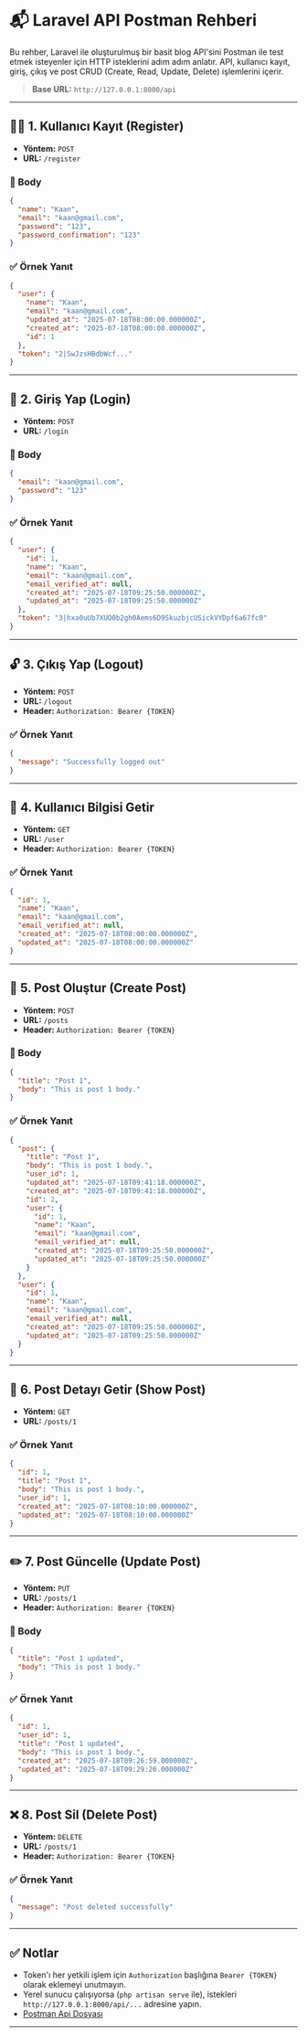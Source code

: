# 📬 Laravel API Postman Rehberi

Bu rehber, Laravel ile oluşturulmuş bir basit blog API'sini Postman ile test etmek isteyenler için HTTP isteklerini adım adım anlatır. API, kullanıcı kayıt, giriş, çıkış ve post CRUD (Create, Read, Update, Delete) işlemlerini içerir.

> **Base URL:** `http://127.0.0.1:8000/api`

---

## 🧑‍💻 1. Kullanıcı Kayıt (Register)

- **Yöntem:** `POST`
- **URL:** `/register`

### 🧾 Body

```json
{
  "name": "Kaan",
  "email": "kaan@gmail.com",
  "password": "123",
  "password_confirmation": "123"
}
```

### ✅ Örnek Yanıt

```json
{
  "user": {
    "name": "Kaan",
    "email": "kaan@gmail.com",
    "updated_at": "2025-07-18T08:00:00.000000Z",
    "created_at": "2025-07-18T08:00:00.000000Z",
    "id": 1
  },
  "token": "2|SwJzsHBdbWcf..."
}
```

---

## 🔐 2. Giriş Yap (Login)

- **Yöntem:** `POST`
- **URL:** `/login`

### 🧾 Body

```json
{
  "email": "kaan@gmail.com",
  "password": "123"
}
```

### ✅ Örnek Yanıt

```json
{
  "user": {
    "id": 1,
    "name": "Kaan",
    "email": "kaan@gmail.com",
    "email_verified_at": null,
    "created_at": "2025-07-18T09:25:50.000000Z",
    "updated_at": "2025-07-18T09:25:50.000000Z"
  },
  "token": "3|hxa0uUb7XUO0b2gh0Aems6D9SkuzbjcUSickVYDpf6a67fc0"
}
```

---

## 🔓 3. Çıkış Yap (Logout)

- **Yöntem:** `POST`
- **URL:** `/logout`
- **Header:** `Authorization: Bearer {TOKEN}`

### ✅ Örnek Yanıt

```json
{
  "message": "Successfully logged out"
}
```

---

## 👤 4. Kullanıcı Bilgisi Getir

- **Yöntem:** `GET`
- **URL:** `/user`
- **Header:** `Authorization: Bearer {TOKEN}`

### ✅ Örnek Yanıt

```json
{
  "id": 1,
  "name": "Kaan",
  "email": "kaan@gmail.com",
  "email_verified_at": null,
  "created_at": "2025-07-18T08:00:00.000000Z",
  "updated_at": "2025-07-18T08:00:00.000000Z"
}
```

---

## 📝 5. Post Oluştur (Create Post)

- **Yöntem:** `POST`
- **URL:** `/posts`
- **Header:** `Authorization: Bearer {TOKEN}`

### 🧾 Body

```json
{
  "title": "Post 1",
  "body": "This is post 1 body."
}
```

### ✅ Örnek Yanıt

```json
{
  "post": {
    "title": "Post 1",
    "body": "This is post 1 body.",
    "user_id": 1,
    "updated_at": "2025-07-18T09:41:18.000000Z",
    "created_at": "2025-07-18T09:41:18.000000Z",
    "id": 2,
    "user": {
      "id": 1,
      "name": "Kaan",
      "email": "kaan@gmail.com",
      "email_verified_at": null,
      "created_at": "2025-07-18T09:25:50.000000Z",
      "updated_at": "2025-07-18T09:25:50.000000Z"
    }
  },
  "user": {
    "id": 1,
    "name": "Kaan",
    "email": "kaan@gmail.com",
    "email_verified_at": null,
    "created_at": "2025-07-18T09:25:50.000000Z",
    "updated_at": "2025-07-18T09:25:50.000000Z"
  }
}
```

---

## 📄 6. Post Detayı Getir (Show Post)

- **Yöntem:** `GET`
- **URL:** `/posts/1`

### ✅ Örnek Yanıt

```json
{
  "id": 1,
  "title": "Post 1",
  "body": "This is post 1 body.",
  "user_id": 1,
  "created_at": "2025-07-18T08:10:00.000000Z",
  "updated_at": "2025-07-18T08:10:00.000000Z"
}
```

---

## ✏️ 7. Post Güncelle (Update Post)

- **Yöntem:** `PUT`
- **URL:** `/posts/1`
- **Header:** `Authorization: Bearer {TOKEN}`

### 🧾 Body

```json
{
  "title": "Post 1 updated",
  "body": "This is post 1 body."
}
```

### ✅ Örnek Yanıt

```json
{
  "id": 1,
  "user_id": 1,
  "title": "Post 1 updated",
  "body": "This is post 1 body.",
  "created_at": "2025-07-18T09:26:59.000000Z",
  "updated_at": "2025-07-18T09:29:26.000000Z"
}
```

---

## ❌ 8. Post Sil (Delete Post)

- **Yöntem:** `DELETE`
- **URL:** `/posts/1`
- **Header:** `Authorization: Bearer {TOKEN}`

### ✅ Örnek Yanıt

```json
{
  "message": "Post deleted successfully"
}
```

---

## ✅ Notlar

- Token'ı her yetkili işlem için `Authorization` başlığına `Bearer {TOKEN}` olarak eklemeyi unutmayın.
- Yerel sunucu çalışıyorsa (`php artisan serve` ile), istekleri `http://127.0.0.1:8000/api/...` adresine yapın.
- [Postman Api Dosyası](https://github.com/kaankaltakkiran/Linux_notlarim/blob/main/php_notlarim/notlarim/laravel_api_notlarim/notlarim/Laravel%20Post%20Api.postman_collection.json)

---
